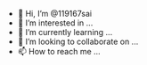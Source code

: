 - 👋 Hi, I’m @119167sai
- 👀 I’m interested in ...
- 🌱 I’m currently learning ...
- 💞️ I’m looking to collaborate on ...
- 📫 How to reach me ...

<!---
119167sai/119167sai is a ✨ special ✨ repository because its `README.md` (this file) appears on your GitHub profile.
You can click the Preview link to take a look at your 
